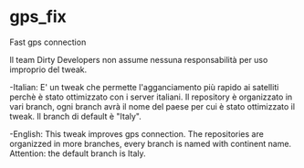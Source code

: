 # gps_fix
Fast gps connection

Il team Dirty Developers non assume nessuna responsabilità per uso improprio del tweak.

-Italian:
  E' un tweak che permette l'agganciamento più rapido ai satelliti perchè è stato ottimizzato con i server italiani.
  Il repository è organizzato in vari branch, ogni branch avrà il nome del paese per cui è stato ottimizzato il tweak.
  Il branch di default è "Italy".

-English: This tweak improves gps connection. The repositories are organizzed in more branches, every branch is named with continent name. Attention: the default branch is Italy.
